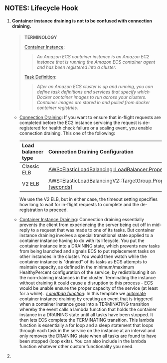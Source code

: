 ## NOTES: Lifecycle Hook

1. #### Container instance draining is not to be confused with connection draining.

   > **TERMINOLOGY**
   >
   > [Container Instance](https://docs.aws.amazon.com/AmazonECS/latest/developerguide/ECS_instances.html):
   >
   > > *An Amazon ECS container instance is an Amazon EC2 instance that is running the Amazon ECS container agent and has been registered into a cluster.* 
   >
   > [Task Definition](https://docs.aws.amazon.com/AmazonECS/latest/developerguide/task_definitions.html):
   >
   > > *After an Amazon ECS cluster is up and running, you can define task definitions and services that specify which Docker container images to run across your clusters. Container images are stored in and pulled from docker container registries.* 



   - [Connection Draining](https://docs.aws.amazon.com/elasticloadbalancing/latest/classic/config-conn-drain.html):
      If you want to ensure that in-flight requests are completed before the EC2 instance servicing the request is de-registered for health check failure or a scaling event, you enable connection draining. This one of the following:

      | Load balancer type | Connection Draining Configuration                            |
      | :----------------- | :----------------------------------------------------------- |
      | Classic ELB        | [AWS::ElasticLoadBalancing::LoadBalancer.Properties.ConnectionDrainingPolicy.Enabled:true,Timeout:[seconds]](https://docs.aws.amazon.com/AWSCloudFormation/latest/UserGuide/aws-properties-ec2-elb.html#aws-resource-elasticloadbalancing-loadbalancer-example3.json) |
      | V2 ELB             | [AWS::ElasticLoadBalancingV2::TargetGroup.Properties.TargetGroupAttributes.Key:deregistration_delay.timeout_seconds,Value:[seconds]](https://docs.aws.amazon.com/elasticloadbalancing/latest/APIReference/API_TargetGroupAttribute.html) |

      We use the V2 ELB, but in either case, the timeout setting specifies how long to wait for in-flight requests to complete and the de-registration to proceed.

   - [Container Instance Draining](https://docs.aws.amazon.com/AmazonECS/latest/developerguide/container-instance-draining.html):
      Connection draining essentially prevents the client from experiencing the server being cut off in mid-reply to a request that was made to one of its tasks. But container instance draining involves a special transitional state applied to a container instance having to do with its lifecycle.
      You put the container instance into a DRAINING state, which prevents new tasks from being launched and signals ECS to put replacement tasks on other instances in the cluster.
      You would then watch while the container instance is "drained" of its tasks as ECS attempts to maintain capacity, as defined in the minimum/maximum HealthyPercent configuration of the service, by redistributing it on the non-draining instances in the cluster.
      Terminating the instance without draining it could cause a disruption to this process - ECS would be unable ensure the proper capacity of the service (at least for a while).
      ​         *<u>Lamdbda function</u>*: In this template we [automate](https://aws.amazon.com/blogs/compute/how-to-automate-container-instance-draining-in-amazon-ecs/) container instance draining by creating an event that is triggered when a container instance goes into a TERMINATING transition whereby the event calls a lambda function that holds the container instance in a DRAINING state until all tasks have been stopped. It then lets ECS complete the TERMINATING transition. This lambda function is essentially a for loop and a sleep statement that loops through each task in the service on the instance at an interval and only removes the DRAINING state when all tasks are found to have been stopped (loop exits). You can also include in the lambda function whatever other custom functionality you need.

2. 